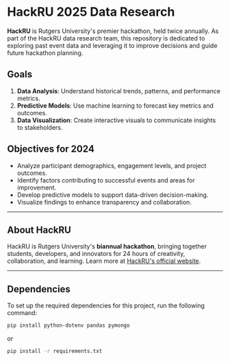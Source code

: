 # HackRU 2025 Data Research

**HackRU** is Rutgers University's premier hackathon, held twice annually. As part of the HackRU data research team, this repository is dedicated to exploring past event data and leveraging it to improve decisions and guide future hackathon planning.

## Goals

1. **Data Analysis**: Understand historical trends, patterns, and performance metrics.
2. **Predictive Models**: Use machine learning to forecast key metrics and outcomes.
3. **Data Visualization**: Create interactive visuals to communicate insights to stakeholders.

## Objectives for 2024

- Analyze participant demographics, engagement levels, and project outcomes.
- Identify factors contributing to successful events and areas for improvement.
- Develop predictive models to support data-driven decision-making.
- Visualize findings to enhance transparency and collaboration.

---

## About HackRU

HackRU is Rutgers University's **biannual hackathon**, bringing together students, developers, and innovators for 24 hours of creativity, collaboration, and learning. Learn more at [HackRU's official website](https://hackru.org).

---

## Dependencies

To set up the required dependencies for this project, run the following command:

```bash
pip install python-dotenv pandas pymongo
```
or 

```bash
pip install -r requirements.txt
```
